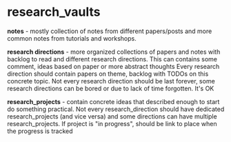 # research_vaults


**notes** - mostly collection of notes from different papers/posts and more common notes from tutorials and workshops.

**research directions** - more organized collections of papers and notes with backlog to read and different research directions. 
This can contains some comment, ideas based on paper or more abstract thoughts
Every research direction should contain papers on theme, backlog with TODOs on this concrete topic. Not every research direction should be last forever, some research directions can be bored or due to lack of time forgotten. It's OK


**research_projects** - contain concrete ideas that described enough to start do something practical. Not every research_direction should have dedicated research_projects (and vice versa) and some directions can have multiple research_projects. If project is "in progress", should be link to place when the progress is tracked